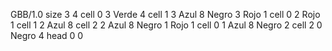 <gs-board> GBB/1.0
size 3 4
cell 0 3 Verde 4 
cell 1 3 Azul 8 Negro 3 Rojo 1 
cell 0 2 Rojo 1 
cell 1 2 Azul 8 
cell 2 2 Azul 8 Negro 1 Rojo 1 
cell 0 1 Azul 8 Negro 2 
cell 2 0 Negro 4 
head 0 0
 </gs-board>